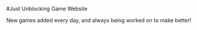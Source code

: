 #Just Unblocking Game Website

New games added every day, and always being worked on to make better!
